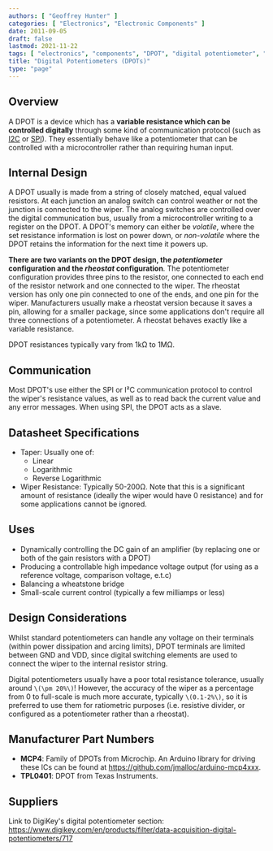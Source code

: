 ```yaml
---
authors: [ "Geoffrey Hunter" ]
categories: [ "Electronics", "Electronic Components" ]
date: 2011-09-05
draft: false
lastmod: 2021-11-22
tags: [ "electronics", "components", "DPOT", "digital potentiometer", "resistor", "resistance", "rheostat", "communication", "I2C", "SPI" ]
title: "Digital Potentiometers (DPOTs)"
type: "page"
---
```


## Overview

A DPOT is a device which has a **variable resistance which can be controlled digitally** through some kind of communication protocol (such as [I2C](/electronics/communication-protocols/i2c-communication-protocol) or [SPI](/electronics/communication-protocols/spi-communication-protocol)). They essentially behave like a potentiometer that can be controlled with a microcontroller rather than requiring human input.

## Internal Design

A DPOT usually is made from a string of closely matched, equal valued resistors. At each junction an analog switch can control weather or not the junction is connected to the wiper. The analog switches are controlled over the digital communication bus, usually from a microcontroller writing to a register on the DPOT. A DPOT's memory can either be _volatile_, where the set resistance information is lost on power down, or _non-volatile_ where the DPOT retains the information for the next time it powers up.

**There are two variants on the DPOT design, the _potentiometer_ configuration and the _rheostat_ configuration**. The potentiometer configuration provides three pins to the resistor, one connected to each end of the resistor network and one connected to the wiper. The rheostat version has only one pin connected to one of the ends, and one pin for the wiper. Manufacturers usually make a rheostat version because it saves a pin, allowing for a smaller package, since some applications don't require all three connections of a potentiometer. A rheostat behaves exactly like a variable resistance.

DPOT resistances typically vary from 1kΩ to 1MΩ.

## Communication

Most DPOT's use either the SPI or I²C communication protocol to control the wiper's resistance values, as well as to read back the current value and any error messages. When using SPI, the DPOT acts as a slave.

## Datasheet Specifications

* Taper: Usually one of:
  * Linear
  * Logarithmic
  * Reverse Logarithmic
* Wiper Resistance: Typically 50-200Ω. Note that this is a significant amount of resistance (ideally the wiper would have 0 resistance) and for some applications cannot be ignored. 

## Uses

* Dynamically controlling the DC gain of an amplifier (by replacing one or both of the gain resistors with a DPOT)
* Producing a controllable high impedance voltage output (for using as a reference voltage, comparison voltage, e.t.c)
* Balancing a wheatstone bridge
* Small-scale current control (typically a few milliamps or less)

## Design Considerations

Whilst standard potentiometers can handle any voltage on their terminals (within power dissipation and arcing limits), DPOT terminals are limited between GND and VDD, since digital switching elements are used to connect the wiper to the internal resistor string.

Digital potentiometers usually have a poor total resistance tolerance, usually around `\(\pm 20%\)`! However, the accuracy of the wiper as a percentage from 0 to full-scale is much more accurate, typically `\(0.1-2%\)`, so it is preferred to use them for ratiometric purposes (i.e. resistive divider, or configured as a potentiometer rather than a rheostat).

## Manufacturer Part Numbers

* **MCP4**: Family of DPOTs from Microchip. An Arduino library for driving these ICs can be found at https://github.com/jmalloc/arduino-mcp4xxx.
* **TPL0401**: DPOT from Texas Instruments.

## Suppliers

Link to DigiKey's digital potentiometer section: https://www.digikey.com/en/products/filter/data-acquisition-digital-potentiometers/717